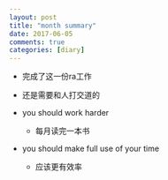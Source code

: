 ```yaml
---
layout: post
title: "month summary"
date: 2017-06-05
comments: true
categories: [diary]
---
```


* 完成了这一份ra工作

*  还是需要和人打交道的

* you should work harder
  - 每月读完一本书

* you should make full use of your time
  - 应该更有效率
